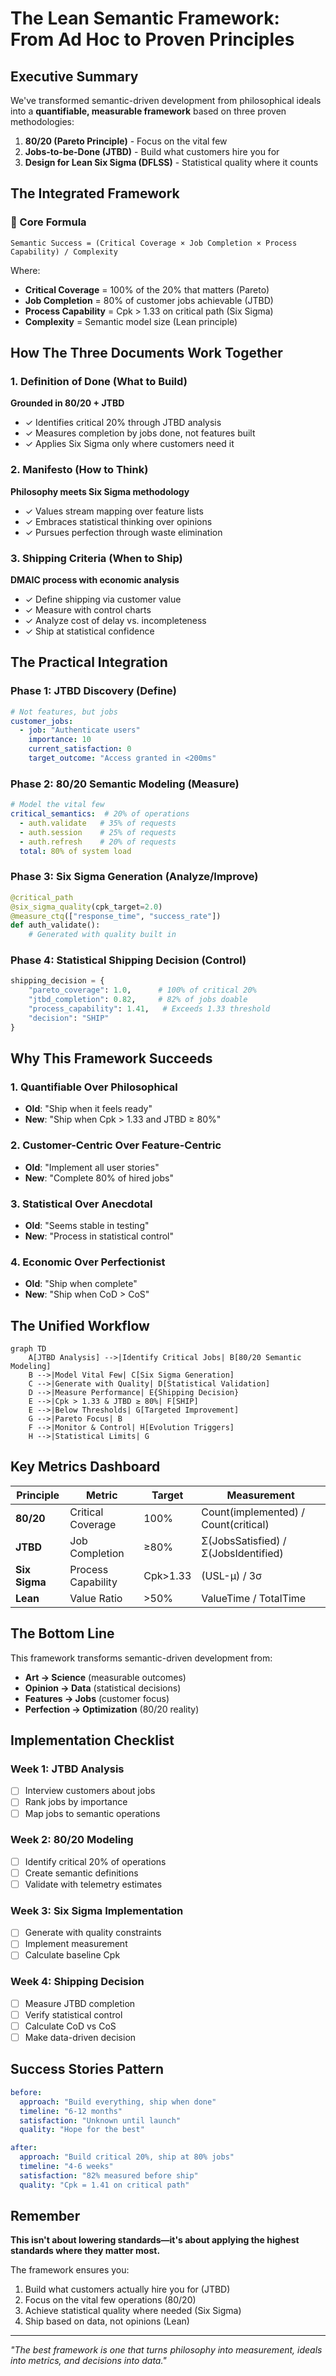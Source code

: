 # The Lean Semantic Framework: From Ad Hoc to Proven Principles

## Executive Summary

We've transformed semantic-driven development from philosophical ideals into a **quantifiable, measurable framework** based on three proven methodologies:

1. **80/20 (Pareto Principle)** - Focus on the vital few
2. **Jobs-to-be-Done (JTBD)** - Build what customers hire you for
3. **Design for Lean Six Sigma (DFLSS)** - Statistical quality where it counts

## The Integrated Framework

### 🎯 Core Formula

```
Semantic Success = (Critical Coverage × Job Completion × Process Capability) / Complexity
```

Where:
- **Critical Coverage** = 100% of the 20% that matters (Pareto)
- **Job Completion** = 80% of customer jobs achievable (JTBD)
- **Process Capability** = Cpk > 1.33 on critical path (Six Sigma)
- **Complexity** = Semantic model size (Lean principle)

## How The Three Documents Work Together

### 1. Definition of Done (What to Build)
**Grounded in 80/20 + JTBD**

- ✓ Identifies critical 20% through JTBD analysis
- ✓ Measures completion by jobs done, not features built
- ✓ Applies Six Sigma only where customers need it

### 2. Manifesto (How to Think)
**Philosophy meets Six Sigma methodology**

- ✓ Values stream mapping over feature lists
- ✓ Embraces statistical thinking over opinions
- ✓ Pursues perfection through waste elimination

### 3. Shipping Criteria (When to Ship)
**DMAIC process with economic analysis**

- ✓ Define shipping via customer value
- ✓ Measure with control charts
- ✓ Analyze cost of delay vs. incompleteness
- ✓ Ship at statistical confidence

## The Practical Integration

### Phase 1: JTBD Discovery (Define)
```yaml
# Not features, but jobs
customer_jobs:
  - job: "Authenticate users"
    importance: 10
    current_satisfaction: 0
    target_outcome: "Access granted in <200ms"
```

### Phase 2: 80/20 Semantic Modeling (Measure)
```yaml
# Model the vital few
critical_semantics:  # 20% of operations
  - auth.validate   # 35% of requests
  - auth.session    # 25% of requests
  - auth.refresh    # 20% of requests
  total: 80% of system load
```

### Phase 3: Six Sigma Generation (Analyze/Improve)
```python
@critical_path
@six_sigma_quality(cpk_target=2.0)
@measure_ctq(["response_time", "success_rate"])
def auth_validate():
    # Generated with quality built in
```

### Phase 4: Statistical Shipping Decision (Control)
```python
shipping_decision = {
    "pareto_coverage": 1.0,      # 100% of critical 20%
    "jtbd_completion": 0.82,     # 82% of jobs doable
    "process_capability": 1.41,   # Exceeds 1.33 threshold
    "decision": "SHIP"
}
```

## Why This Framework Succeeds

### 1. Quantifiable Over Philosophical
- **Old**: "Ship when it feels ready"
- **New**: "Ship when Cpk > 1.33 and JTBD ≥ 80%"

### 2. Customer-Centric Over Feature-Centric
- **Old**: "Implement all user stories"
- **New**: "Complete 80% of hired jobs"

### 3. Statistical Over Anecdotal
- **Old**: "Seems stable in testing"
- **New**: "Process in statistical control"

### 4. Economic Over Perfectionist
- **Old**: "Ship when complete"
- **New**: "Ship when CoD > CoS"

## The Unified Workflow

```mermaid
graph TD
    A[JTBD Analysis] -->|Identify Critical Jobs| B[80/20 Semantic Modeling]
    B -->|Model Vital Few| C[Six Sigma Generation]
    C -->|Generate with Quality| D[Statistical Validation]
    D -->|Measure Performance| E{Shipping Decision}
    E -->|Cpk > 1.33 & JTBD ≥ 80%| F[SHIP]
    E -->|Below Thresholds| G[Targeted Improvement]
    G -->|Pareto Focus| B
    F -->|Monitor & Control| H[Evolution Triggers]
    H -->|Statistical Limits| G
```

## Key Metrics Dashboard

| Principle | Metric | Target | Measurement |
|-----------|--------|--------|-------------|
| **80/20** | Critical Coverage | 100% | Count(implemented) / Count(critical) |
| **JTBD** | Job Completion | ≥80% | Σ(JobsSatisfied) / Σ(JobsIdentified) |
| **Six Sigma** | Process Capability | Cpk>1.33 | (USL-μ) / 3σ |
| **Lean** | Value Ratio | >50% | ValueTime / TotalTime |

## The Bottom Line

This framework transforms semantic-driven development from:
- **Art → Science** (measurable outcomes)
- **Opinion → Data** (statistical decisions)
- **Features → Jobs** (customer focus)
- **Perfection → Optimization** (80/20 reality)

## Implementation Checklist

### Week 1: JTBD Analysis
- [ ] Interview customers about jobs
- [ ] Rank jobs by importance
- [ ] Map jobs to semantic operations

### Week 2: 80/20 Modeling
- [ ] Identify critical 20% of operations
- [ ] Create semantic definitions
- [ ] Validate with telemetry estimates

### Week 3: Six Sigma Implementation
- [ ] Generate with quality constraints
- [ ] Implement measurement
- [ ] Calculate baseline Cpk

### Week 4: Shipping Decision
- [ ] Measure JTBD completion
- [ ] Verify statistical control
- [ ] Calculate CoD vs CoS
- [ ] Make data-driven decision

## Success Stories Pattern

```yaml
before:
  approach: "Build everything, ship when done"
  timeline: "6-12 months"
  satisfaction: "Unknown until launch"
  quality: "Hope for the best"

after:
  approach: "Build critical 20%, ship at 80% jobs"
  timeline: "4-6 weeks"
  satisfaction: "82% measured before ship"
  quality: "Cpk = 1.41 on critical path"
```

## Remember

**This isn't about lowering standards—it's about applying the highest standards where they matter most.**

The framework ensures you:
1. Build what customers actually hire you for (JTBD)
2. Focus on the vital few operations (80/20)
3. Achieve statistical quality where needed (Six Sigma)
4. Ship based on data, not opinions (Lean)

---

*"The best framework is one that turns philosophy into measurement, ideals into metrics, and decisions into data."*